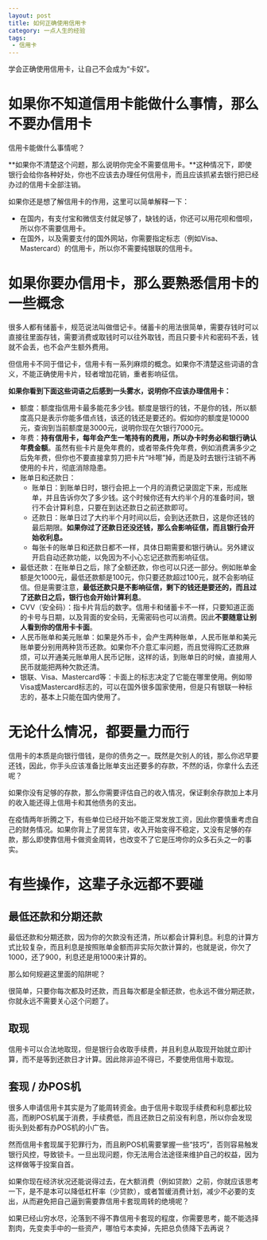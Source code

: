 ```yaml
---
layout: post
title: 如何正确使用信用卡
category: 一点人生的经验
tags:
 - 信用卡
---
```

学会正确使用信用卡，让自己不会成为“卡奴”。

<!-- more -->

# 如果你不知道信用卡能做什么事情，那么不要办信用卡

信用卡能做什么事情呢？

**如果你不清楚这个问题，那么说明你完全不需要信用卡。**这种情况下，即使银行会给你各种好处，你也不应该去办理任何信用卡，而且应该抓紧去银行把已经办过的信用卡全部注销。

如果你还是想了解信用卡的作用，这里可以简单解释一下：

* 在国内，有支付宝和微信支付就足够了，缺钱的话，你还可以用花呗和借呗，所以你不需要信用卡。
* 在国外，以及需要支付的国外网站，你需要指定标志（例如Visa、Mastercard）的信用卡，所以你不需要纯银联的信用卡。

# 如果你要办信用卡，那么要熟悉信用卡的一些概念

很多人都有储蓄卡，规范说法叫做借记卡。储蓄卡的用法很简单，需要存钱时可以直接往里面存钱，需要消费或取钱时可以往外取钱，而且只要卡片和密码不丢，钱就不会丢，也不会产生额外费用。

但信用卡不同于借记卡，信用卡有一系列麻烦的概念。如果你不清楚这些词语的含义，不能正确使用卡片，轻者增加花销，重者影响征信。

**如果你看到下面这些词语之后感到一头雾水，说明你不应该办理信用卡：**

* 额度：额度指信用卡最多能花多少钱。额度是银行的钱，不是你的钱，所以额度高只是表示你能多借点钱，该还的钱还是要还的。假如你的额度是10000元，查询到当前额度是3000元，说明你现在欠银行7000元。
* 年费：**持有信用卡，每年会产生一笔持有的费用，所以办卡时务必和银行确认年费金额**。虽然有些卡片是免年费的，或者带条件免年费，例如消费满多少之后免年费，但你也不要直接拿剪刀把卡片“咔嚓”掉，而是及时去银行注销不再使用的卡片，彻底消除隐患。
* 账单日和还款日：
    * 账单日：到账单日时，银行会把上一个月的消费记录固定下来，形成账单，并且告诉你欠了多少钱。这个时候你还有大约半个月的准备时间，银行不会计算利息，只要在到达还款日之前还款即可。
    * 还款日：账单日过了大约半个月时间以后，会到达还款日，这是你还钱的最后期限。**如果你过了还款日还没还钱，那么会影响征信，而且银行会开始收利息。**
    * 每张卡的账单日和还款日都不一样，具体日期需要和银行确认。另外建议开启自动还款功能，以免因为不小心忘记还款而影响征信。
* 最低还款：在账单日之后，除了全额还款，你也可以只还一部分。例如账单金额是欠1000元，最低还款额是100元，你只要还款超过100元，就不会影响征信。但是需要注意，**最低还款只是不影响征信，剩下的钱还是要还的，而且过了还款日之后，银行也会开始计算利息**。
* CVV（安全码）：指卡片背后的数字。信用卡和储蓄卡不一样，只要知道正面的卡号与日期，以及背面的安全码，无需密码也可以消费。因此**不要随意让别人看到你的信用卡卡面**。
* 人民币账单和美元账单：如果是外币卡，会产生两种账单，人民币账单和美元账单要分别用两种货币还款。如果你不介意汇率问题，而且觉得购汇还款麻烦，可以开通美元账单用人民币记账，这样的话，到账单日的时候，直接用人民币就能把两种欠款还清。
* 银联、Visa、Mastercard等：卡面上的标志决定了它能在哪里使用。例如带Visa或Mastercard标志的，可以在国外很多国家使用，但是只有银联一种标志的，基本上只能在国内使用了。

# 无论什么情况，都要量力而行

信用卡的本质是向银行借钱，是你的债务之一。既然是欠别人的钱，那么你迟早要还钱，因此，你手头应该准备比账单支出还要多的存款，不然的话，你拿什么去还呢？

如果你没有足够的存款，那么你需要评估自己的收入情况，保证剩余存款加上本月的收入能还得上信用卡和其他债务的支出。

在疫情两年折腾之下，有些单位已经开始不能正常发放工资，因此你要慎重考虑自己的财务情况。如果你背上了房贷车贷，收入开始变得不稳定，又没有足够的存款，那么即使靠信用卡做资金周转，也改变不了它是压垮你的众多石头之一的事实。

# 有些操作，这辈子永远都不要碰

## 最低还款和分期还款

最低还款和分期还款，因为你的欠款没有还清，所以都会计算利息。利息的计算方式比较复杂，而且利息是按照账单金额而非实际欠款计算的，也就是说，你欠了1000，还了900，利息还是用1000来计算的。

那么如何规避这里面的陷阱呢？

很简单，只要你每次都及时还款，而且每次都是全额还款，也永远不做分期还款，你就永远不需要关心这个问题了。

## 取现

信用卡可以合法地取现，但是银行会收取手续费，并且利息从取现开始就立即计算，而不是等到还款日才计算。因此除非迫不得已，不要使用信用卡取现。

## 套现 / 办POS机

很多人申请信用卡其实是为了能周转资金。由于信用卡取现手续费和利息都比较高，而刷POS机属于消费，手续费低，而且还款日之前没有利息，所以你会发现街头到处都有办POS机的小广告。

然而信用卡套现属于犯罪行为，而且刷POS机需要掌握一些“技巧”，否则容易触发银行风控，导致锁卡。一旦出现问题，你无法用合法途径来维护自己的权益，因为这样做等于投案自首。

如果你现在经济状况还能说得过去，在大额消费（例如贷款）之前，你就应该思考一下，是不是本可以降低杠杆率（少贷款），或者暂缓消费计划，减少不必要的支出，从而避免把自己逼到需要靠信用卡套现周转的绝境呢？

如果已经山穷水尽，沦落到不得不靠信用卡套现的程度，你需要思考，能不能选择割肉，先变卖手中的一些资产，哪怕亏本卖掉，先把总负债降下去再说？
